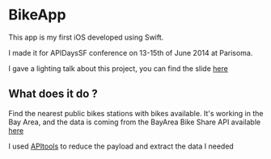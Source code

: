 # BikeApp

This app is my first iOS developed using Swift.

I made it for APIDaysSF conference on 13-15th of June 2014 at Parisoma.

I gave a lighting talk about this project, you can find the slide [here](http://bit.ly/apitoolscar)

## What does it do ?
Find the nearest public bikes stations with bikes available. It's working in the Bay Area, and the data is coming from the BayArea Bike Share API available [here](http://bayareabikeshare.com/stations/json) 

I used [APItools](http://apitools.com) to reduce the payload and extract the data I needed